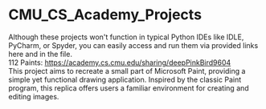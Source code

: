 # CMU_CS_Academy_Projects
Although these projects won't function in typical Python IDEs like IDLE, PyCharm, or Spyder,
you can easily access and run them via provided links here and in the file.  
112 Paints: https://academy.cs.cmu.edu/sharing/deepPinkBird9604  
This project aims to recreate a small part of Microsoft Paint, providing a simple yet functional drawing application. Inspired by the classic Paint program, this replica offers users a familiar environment for creating and editing images.
